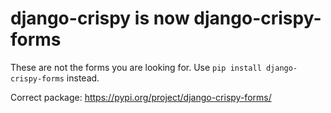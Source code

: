 # django-crispy is now django-crispy-forms

These are not the forms you are looking for. Use `pip install django-crispy-forms` instead.

Correct package: https://pypi.org/project/django-crispy-forms/
